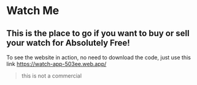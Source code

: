 # Watch Me
## This is the place to go if you want to buy or sell your watch for **Absolutely Free!**
To see the website in action, no need to download the code, just use this link https://watch-app-503ee.web.app/
> this is not a commercial
